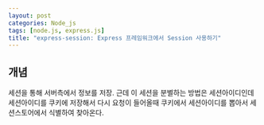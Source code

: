 ```yaml
---
layout: post
categories: Node_js
tags: [node.js, express.js]
title: "express-session: Express 프레임워크에서 Session 사용하기"
---
```


## 개념
세션을 통해 서버측에서 정보를 저장.
근데 이 세션을 분별하는 방법은 세션아이디인데 세션아이디를 쿠키에 저장해서
다시 요청이 들어올때 쿠키에서 세션아이디를 뽑아서 세션스토어에서 식별하여 찾아온다.
